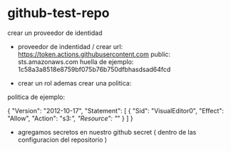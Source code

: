 # github-test-repo

crear un proveedor de identidad

- proveedor de indentidad / crear 
url:  https://token.actions.githubusercontent.com
public:  sts.amazonaws.com
huella de ejemplo:  1c58a3a8518e8759bf075b76b750dfbhasdsad64fcd

- crear un rol ademas crear una politica:

politica de ejemplo:  

{
    "Version": "2012-10-17",
    "Statement": [
        {
            "Sid": "VisualEditor0",
            "Effect": "Allow",
            "Action": "s3:*",
            "Resource": "*"
        }
    ]
}

- agregamos secretos en nuestro github secret ( dentro de las configuracion del repositorio )